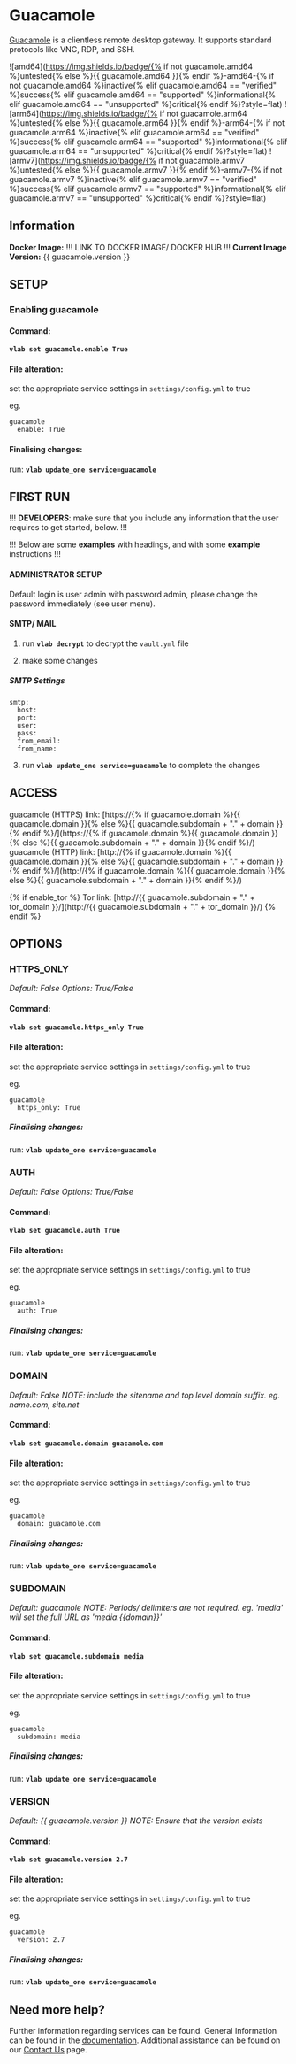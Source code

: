 # Guacamole

[Guacamole](https://guacamole.apache.org) is a clientless remote desktop gateway. It supports standard protocols like VNC, RDP, and SSH.

![amd64](https://img.shields.io/badge/{% if not guacamole.amd64 %}untested{% else %}{{ guacamole.amd64 }}{% endif %}-amd64-{% if not guacamole.amd64 %}inactive{% elif guacamole.amd64 == "verified" %}success{% elif guacamole.amd64 == "supported" %}informational{% elif guacamole.amd64 == "unsupported" %}critical{% endif %}?style=flat)
![arm64](https://img.shields.io/badge/{% if not guacamole.arm64 %}untested{% else %}{{ guacamole.arm64 }}{% endif %}-arm64-{% if not guacamole.arm64 %}inactive{% elif guacamole.arm64 == "verified" %}success{% elif guacamole.arm64 == "supported" %}informational{% elif guacamole.arm64 == "unsupported" %}critical{% endif %}?style=flat)
![armv7](https://img.shields.io/badge/{% if not guacamole.armv7 %}untested{% else %}{{ guacamole.armv7 }}{% endif %}-armv7-{% if not guacamole.armv7 %}inactive{% elif guacamole.armv7 == "verified" %}success{% elif guacamole.armv7 == "supported" %}informational{% elif guacamole.armv7 == "unsupported" %}critical{% endif %}?style=flat)

## Information


**Docker Image:** !!! LINK TO DOCKER IMAGE/ DOCKER HUB !!!
**Current Image Version:** {{ guacamole.version }}

## SETUP

### Enabling guacamole

#### Command:

**`vlab set guacamole.enable True`**

#### File alteration:

set the appropriate service settings in `settings/config.yml` to true

eg.
```
guacamole
  enable: True
```

#### Finalising changes:

run: **`vlab update_one service=guacamole`**

## FIRST RUN

!!! **DEVELOPERS**: make sure that you include any information that the user requires to get started, below. !!!

!!! Below are some **examples** with headings, and with some **example** instructions !!!

#### ADMINISTRATOR SETUP

Default login is user admin with password admin, please change the password immediately (see user menu).

#### SMTP/ MAIL

1. run **`vlab decrypt`** to decrypt the `vault.yml` file

2. make some changes


##### SMTP Settings
```
smtp:
  host:
  port:
  user:
  pass:
  from_email:
  from_name:
```

3. run **`vlab update_one service=guacamole`** to complete the changes


## ACCESS

guacamole (HTTPS) link: [https://{% if guacamole.domain %}{{ guacamole.domain }}{% else %}{{ guacamole.subdomain + "." + domain }}{% endif %}/](https://{% if guacamole.domain %}{{ guacamole.domain }}{% else %}{{ guacamole.subdomain + "." + domain }}{% endif %}/)
guacamole (HTTP) link: [http://{% if guacamole.domain %}{{ guacamole.domain }}{% else %}{{ guacamole.subdomain + "." + domain }}{% endif %}/](http://{% if guacamole.domain %}{{ guacamole.domain }}{% else %}{{ guacamole.subdomain + "." + domain }}{% endif %}/)

{% if enable_tor %}
Tor link: [http://{{ guacamole.subdomain + "." + tor_domain }}/](http://{{ guacamole.subdomain + "." + tor_domain }}/)
{% endif %}

## OPTIONS

### HTTPS_ONLY
*Default: False*
*Options: True/False*

#### Command:

**`vlab set guacamole.https_only True`**

#### File alteration:

set the appropriate service settings in `settings/config.yml` to true

eg.
```
guacamole
  https_only: True
```

##### Finalising changes:

run: **`vlab update_one service=guacamole`**

### AUTH
*Default: False*
*Options: True/False*

#### Command:

**`vlab set guacamole.auth True`**

#### File alteration:

set the appropriate service settings in `settings/config.yml` to true

eg.
```
guacamole
  auth: True
```

##### Finalising changes:

run: **`vlab update_one service=guacamole`**

### DOMAIN
*Default: False*
*NOTE: include the sitename and top level domain suffix. eg. name.com, site.net*

#### Command:

**`vlab set guacamole.domain guacamole.com`**

#### File alteration:

set the appropriate service settings in `settings/config.yml` to true

eg.
```
guacamole
  domain: guacamole.com
```

##### Finalising changes:

run: **`vlab update_one service=guacamole`**

### SUBDOMAIN
*Default: guacamole*
*NOTE: Periods/ delimiters are not required. eg. 'media' will set the full URL as 'media.{{domain}}'*

#### Command:

**`vlab set guacamole.subdomain media`**

#### File alteration:

set the appropriate service settings in `settings/config.yml` to true

eg.
```
guacamole
  subdomain: media
```

##### Finalising changes:

run: **`vlab update_one service=guacamole`**

### VERSION
*Default: {{  guacamole.version  }}*
*NOTE: Ensure that the version exists*

#### Command:

**`vlab set guacamole.version 2.7`**

#### File alteration:

set the appropriate service settings in `settings/config.yml` to true

eg.
```
guacamole
  version: 2.7
```

##### Finalising changes:

run: **`vlab update_one service=guacamole`**

## Need more help?
Further information regarding services can be found.
General Information can be found in the [documentation](https://docs.vivumlab.com).
Additional assistance can be found on our [Contact Us](https://docs.vivumlab.com/Contact-us) page.
